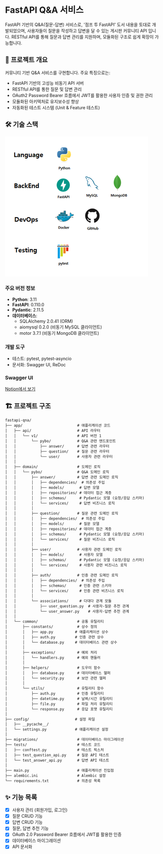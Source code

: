 # FastAPI Q&A 서비스

FastAPI 기반의 Q&A(질문-답변) 서비스로, '점프 투 FastAPI' 도서 내용을 토대로 개발되었으며, 사용자들이 질문을 작성하고 답변을 달 수 있는 게시판 커뮤니티 API 입니다. RESTful API를 통해 질문과 답변 관리를 지원하며, 모듈화된 구조로 쉽게 확장이 가능합니다.


## 🚀 프로젝트 개요

커뮤니티 기반 Q&A 서비스를 구현합니다. 주요 특징으로는:
- FastAPI 기반의 고성능 비동기 API 서버
- RESTful API를 통한 질문 및 답변 관리
- OAuth2 Password Bearer 흐름에서 JWT를 활용한 사용자 인증 및 권한 관리
- 모듈화된 아키텍처로 유지보수성 향상
- 자동화된 테스트 시스템 (Unit & Feature 테스트)


## 🛠️ 기술 스택

![기술 스택](storage/screenshots/tech-stack.png)


### 주요 버전 정보
- **Python**: 3.11
- **FastAPI**: 0.110.0
- **Pydantic**: 2.11.5
- **데이터베이스**:
  - SQLAlchemy 2.0.41 (ORM)
  - aiomysql 0.2.0 (비동기 MySQL 클라이언트)
  - motor 3.7.1 (비동기 MongoDB 클라이언트)


### 개발 도구
- 테스트: pytest, pytest-asyncio
- 문서화: Swagger UI, ReDoc


### Swagger UI
[Notion에서 보기](https://www.notion.so/FastAPI-jump_to_fastapi-27c4e65ad833801f894ced148620dfdd?source=copy_link)


## 🏗️ 프로젝트 구조

```text
fastapi-qna/
├── app/                         # 애플리케이션 코드
│   ├── api/                     # API 라우터
│   │   └── v1/                  # API 버전 1
│   │       └── pybo/            # Q&A 관련 엔드포인트
│   │           ├── answer/      # 답변 관련 라우터
│   │           ├── question/    # 질문 관련 라우터
│   │           └── user/        # 사용자 관련 라우터
│   │
│   ├── domain/                  # 도메인 로직
│   │   └── pybo/                # Q&A 도메인 로직
│   │       ├── answer/          # 답변 관련 도메인 로직
│   │       │   ├── dependencies/  # 의존성 주입
│   │       │   ├── models/       # 답변 모델
│   │       │   ├── repositories/ # 데이터 접근 계층
│   │       │   ├── schemas/      # Pydantic 모델 (요청/응답 스키마)
│   │       │   └── services/     # 답변 비즈니스 로직
│   │       │
│   │       ├── question/        # 질문 관련 도메인 로직
│   │       │   ├── dependencies/  # 의존성 주입
│   │       │   ├── models/       # 질문 모델
│   │       │   ├── repositories/ # 데이터 접근 계층
│   │       │   ├── schemas/      # Pydantic 모델 (요청/응답 스키마)
│   │       │   └── services/     # 질문 비즈니스 로직
│   │       │
│   │       ├── user/            # 사용자 관련 도메인 로직
│   │       │   ├── models/       # 사용자 모델
│   │       │   ├── schemas/      # Pydantic 모델 (요청/응답 스키마)
│   │       │   └── services/     # 사용자 관련 비즈니스 로직
│   │       │
│   │       ├── auth/            # 인증 관련 도메인 로직
│   │       │   ├── dependencies/  # 의존성 주입
│   │       │   ├── schemas/      # 인증 관련 스키마
│   │       │   └── services/     # 인증 관련 비즈니스 로직
│   │       │
│   │       └── associations/     # 다대다 관계 모듈
│   │           ├── user_question.py  # 사용자-질문 추천 관계
│   │           └── user_answer.py    # 사용자-답변 추천 관계
│   │
│   └── common/                  # 공통 유틸리티
│       ├── constants/           # 상수 정의
│       │   ├── app.py          # 애플리케이션 상수
│       │   ├── auth.py         # 인증 관련 상수
│       │   └── database.py     # 데이터베이스 관련 상수
│       │
│       ├── exceptions/          # 예외 처리
│       │   └── handlers.py      # 예외 핸들러
│       │
│       ├── helpers/             # 도우미 함수
│       │   ├── database.py      # 데이터베이스 헬퍼
│       │   └── security.py      # 보안 관련 헬퍼
│       │
│       └── utils/               # 유틸리티 함수
│           ├── auth.py          # 인증 유틸리티
│           ├── datetime.py      # 날짜/시간 유틸리티
│           ├── file.py          # 파일 처리 유틸리티
│           └── response.py      # 응답 포맷 유틸리티
│
├── config/                     # 설정 파일
│   ├── __pycache__/
│   └── settings.py             # 애플리케이션 설정
│
├── migrations/                  # 데이터베이스 마이그레이션
├── tests/                       # 테스트 코드
│   ├── conftest.py              # 테스트 픽스처
│   ├── test_question_api.py     # 질문 API 테스트
│   └── test_answer_api.py       # 답변 API 테스트
│
├── main.py                      # 애플리케이션 진입점
├── alembic.ini                  # Alembic 설정
└── requirements.txt             # 의존성 목록
```


## ✨ 기능 목록

- [x] 사용자 관리 (회원가입, 로그인)
- [x] 질문 CRUD 기능
- [x] 답변 CRUD 기능
- [x] 질문, 답변 추천 기능
- [x] OAuth 2.0 Password Bearer 흐름에서 JWT를 활용한 인증
- [x] 데이터베이스 마이그레이션
- [x] API 문서화